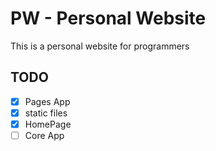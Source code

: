 # PW - Personal Website

This is a personal website for programmers


## TODO

- [x] Pages App
- [x] static files
- [x] HomePage
- [ ] Core App

